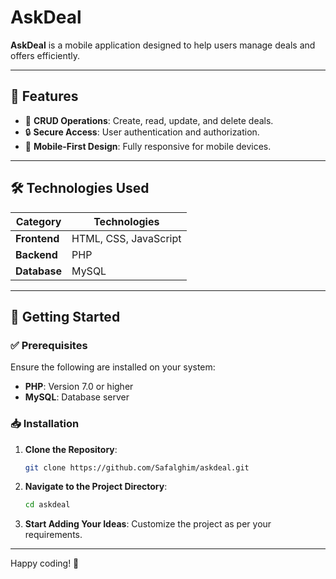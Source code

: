 
# AskDeal

**AskDeal** is a mobile application designed to help users manage deals and offers efficiently.

---

## 🚀 Features

- 📌 **CRUD Operations**: Create, read, update, and delete deals.
- 🔒 **Secure Access**: User authentication and authorization.
- 📱 **Mobile-First Design**: Fully responsive for mobile devices.

---

## 🛠️ Technologies Used

| **Category** | **Technologies**      |
| ------------ | --------------------- |
| **Frontend** | HTML, CSS, JavaScript |
| **Backend**  | PHP                   |
| **Database** | MySQL                 |

---

## 🏁 Getting Started

### ✅ Prerequisites

Ensure the following are installed on your system:

- **PHP**: Version 7.0 or higher
- **MySQL**: Database server

### 📥 Installation

1. **Clone the Repository**:

   ```bash
   git clone https://github.com/Safalghim/askdeal.git
   ```

2. **Navigate to the Project Directory**:

   ```bash
   cd askdeal
   ```

3. **Start Adding Your Ideas**:
   Customize the project as per your requirements.

---

Happy coding! 🎉
